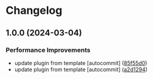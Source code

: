 # Changelog

## 1.0.0 (2024-03-04)


### Performance Improvements

* update plugin from template [autocommit] ([85f55d0](https://github.com/kc-workspace/asdf-kc-tpr/commit/85f55d08a448ce2ee735feb2cd502a4b0daf4a06))
* update plugin from template [autocommit] ([a2d1294](https://github.com/kc-workspace/asdf-kc-tpr/commit/a2d12947be11b175baa93e1bf63b0b1af1e78ab1))
